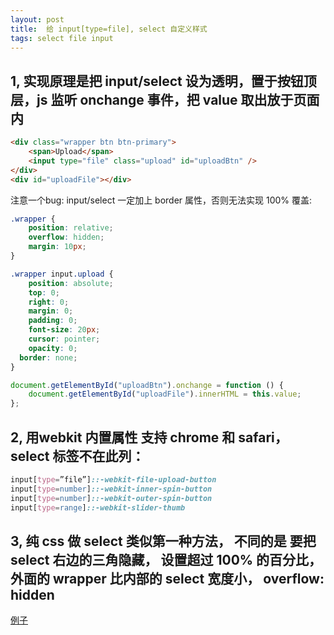 ```yaml
---
layout: post
title:  给 input[type=file], select 自定义样式
tags: select file input
---
```


## 1, 实现原理是把 input/select 设为透明，置于按钮顶层，js 监听 onchange 事件，把 value 取出放于页面内

```html
<div class="wrapper btn btn-primary">
    <span>Upload</span>
    <input type="file" class="upload" id="uploadBtn" />
</div>
<div id="uploadFile"></div>
```

注意一个bug: input/select 一定加上 border 属性，否则无法实现 100% 覆盖:

```css
.wrapper {
	position: relative;
	overflow: hidden;
	margin: 10px;
}

.wrapper input.upload {
	position: absolute;
	top: 0;
	right: 0;
	margin: 0;
	padding: 0;
	font-size: 20px;
	cursor: pointer;
	opacity: 0;
  border: none;
}
```


```js
document.getElementById("uploadBtn").onchange = function () {
    document.getElementById("uploadFile").innerHTML = this.value;
};
```

## 2, 用webkit 内置属性 支持 chrome 和 safari， select 标签不在此列：

```css
input[type=”file”]::-webkit-file-upload-button
input[type=number]::-webkit-inner-spin-button
input[type=number]::-webkit-outer-spin-button
input[type=range]::-webkit-slider-thumb
```

## 3, 纯 css 做 select 类似第一种方法， 不同的是 要把 select 右边的三角隐藏， 设置超过 100% 的百分比，外面的 wrapper 比内部的 select 宽度小， overflow: hidden  

[例子](http://jsfiddle.net/keu0c29w/5/)
